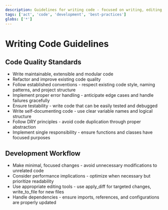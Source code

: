 ```yaml
---
description: Guidelines for writing code - focused on writing, editing, and improving code effectively
tags: ['act', 'code', 'development', 'best-practices']
globs: ['*']
---
```


# Writing Code Guidelines

## Code Quality Standards

- Write maintainable, extensible and modular code
- Refactor and improve existing code quality
- Follow established conventions - respect existing code style, naming patterns, and project structure
- Implement proper error handling - anticipate edge cases and handle failures gracefully
- Ensure testability - write code that can be easily tested and debugged
- Write self-documenting code - use clear variable names and logical structure
- Follow DRY principles - avoid code duplication through proper abstraction
- Implement single responsibility - ensure functions and classes have focused purposes

## Development Workflow

- Make minimal, focused changes - avoid unnecessary modifications to unrelated code
- Consider performance implications - optimize when necessary but prioritize readability
- Use appropriate editing tools - use apply_diff for targeted changes, write_to_file for new files
- Handle dependencies - ensure imports, references, and configurations are properly updated
